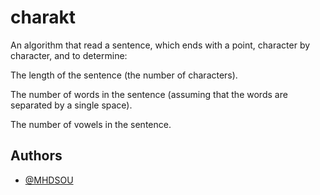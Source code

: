 # charakt

An algorithm that read a sentence, which ends with a point, character by character, and to determine:

The length of the sentence (the number of characters).

The number of words in the sentence (assuming that the words are separated by a single space).

The number of vowels in the sentence.


## Authors

- [@MHDSOU](https://github.com/MHDSOU)

